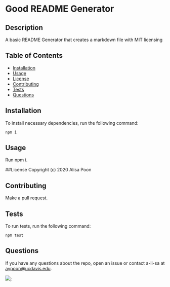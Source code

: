 
# Good README Generator

## Description

A basic README Generator that creates a markdown file with MIT licensing

## Table of Contents

* [Installation](#installation)
* [Usage](#usage)
* [License](#license)
* [Contributing](#contributing)
* [Tests](#tests)
* [Questions](#questions)

## Installation

To install necessary dependencies, run the following command:

```
npm i
```

## Usage
Run npm i.

##License
Copyright (c) 2020 Alisa Poon

## Contributing

Make a pull request.

## Tests

To run tests, run the following command:
```
npm test
```

## Questions
If you have any questions about the repo, open an issue or contact a-li-sa at aypoon@ucdavis.edu.

![](https://avatars0.githubusercontent.com/u/65376492?v=4);
